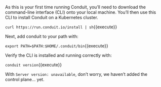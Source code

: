 As this is your first time running Conduit, you’ll need to download the command-line interface (CLI) onto your local machine. You’ll then use this CLI to install Conduit on a Kubernetes cluster.

`curl https://run.conduit.io/install | sh`{{execute}}

Next, add conduit to your path with:

`export PATH=$PATH:$HOME/.conduit/bin`{{execute}}

Verify the CLI is installed and running correctly with:

`conduit version`{{execute}}

With `Server version: unavailable`, don’t worry, we haven’t added the control plane… yet.
